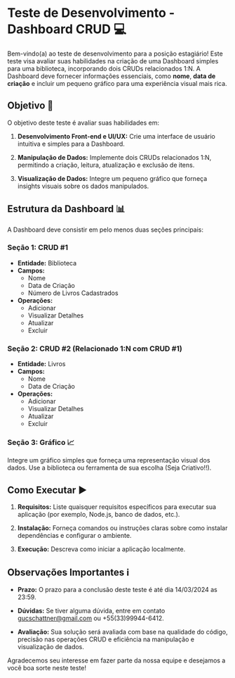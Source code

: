 # Teste de Desenvolvimento - Dashboard CRUD 💻

Bem-vindo(a) ao teste de desenvolvimento para a posição estagiário! Este teste visa avaliar suas habilidades na criação de uma Dashboard simples para uma biblioteca, incorporando dois CRUDs relacionados 1:N. A Dashboard deve fornecer informações essenciais, como **nome**, **data de criação** e incluir um pequeno gráfico para uma experiência visual mais rica.

## Objetivo 🚀

O objetivo deste teste é avaliar suas habilidades em:

1. **Desenvolvimento Front-end e UI/UX:** Crie uma interface de usuário intuitiva e simples para a Dashboard.

2. **Manipulação de Dados:** Implemente dois CRUDs relacionados 1:N, permitindo a criação, leitura, atualização e exclusão de itens.

3. **Visualização de Dados:** Integre um pequeno gráfico que forneça insights visuais sobre os dados manipulados.

## Estrutura da Dashboard 📊

A Dashboard deve consistir em pelo menos duas seções principais:

### Seção 1: CRUD #1

- **Entidade:** Biblioteca
- **Campos:**
  - Nome
  - Data de Criação
  - Número de Livros Cadastrados
- **Operações:**
  - Adicionar
  - Visualizar Detalhes
  - Atualizar
  - Excluir

### Seção 2: CRUD #2 (Relacionado 1:N com CRUD #1)

- **Entidade:** Livros
- **Campos:**
  - Nome
  - Data de Criação
- **Operações:**
  - Adicionar
  - Visualizar Detalhes
  - Atualizar
  - Excluir

### Seção 3: Gráfico 📈

Integre um gráfico simples que forneça uma representação visual dos dados. Use a biblioteca ou ferramenta de sua escolha (Seja Criativo!!).

## Como Executar ▶️

1. **Requisitos:** Liste quaisquer requisitos específicos para executar sua aplicação (por exemplo, Node.js, banco de dados, etc.).

2. **Instalação:** Forneça comandos ou instruções claras sobre como instalar dependências e configurar o ambiente.

3. **Execução:** Descreva como iniciar a aplicação localmente.

## Observações Importantes ℹ️

- **Prazo:** O prazo para a conclusão deste teste é até dia 14/03/2024 as 23:59.

- **Dúvidas:** Se tiver alguma dúvida, entre em contato gucschattner@gmail.com ou +55(33)99944-6412.

- **Avaliação:** Sua solução será avaliada com base na qualidade do código, precisão nas operações CRUD e eficiência na manipulação e visualização de dados.

Agradecemos seu interesse em fazer parte da nossa equipe e desejamos a você boa sorte neste teste!

